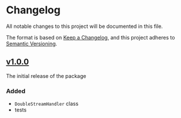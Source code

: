 # Changelog

All notable changes to this project will be documented in this file.

The format is based on [Keep a Changelog](https://keepachangelog.com/en/1.0.0/), and this project adheres to [Semantic Versioning](https://semver.org/spec/v2.0.0.html).

## [v1.0.0]

The initial release of the package

### Added

* `DoubleStreamHandler` class
* tests

[Unreleased]: https://github.com/NickKaramoff/DoubleStreamHandler/compare/v1.0.0...HEAD
[v1.0.0]: https://github.com/NickKaramoff/DoubleStreamHandler/compare/a5ab976a583992075c8878c2d8d34a86596837a2...v1.0.0
